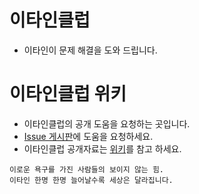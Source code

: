 # 이타인클럽
- 이타인이 문제 해결을 도와 드립니다.

# 이타인클럽 위키
- 이타인클럽의 공개 도움을 요청하는 곳입니다.
- [Issue 게시판](https://github.com/EtainClub/etainclub/issues)에 도움을 요청하세요.
- 이타인클럽 공개자료는 [위키](https://github.com/EtainClub/etainclub/wiki)를 참고 하세요.

```
이로운 욕구를 가진 사람들의 보이지 않는 힘. 
이타인 한명 한명 늘어날수록 세상은 달라집니다.
```
